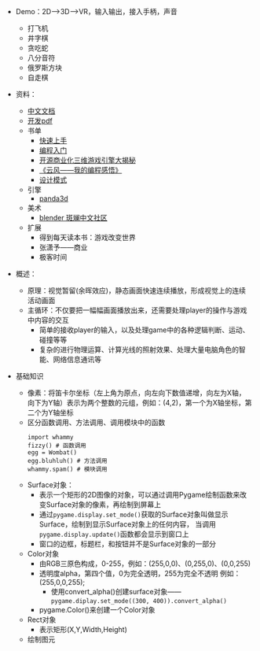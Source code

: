 - Demo：2D-->3D-->VR，输入输出，接入手柄，声音
    - 打飞机
    - 井字棋
    - 贪吃蛇
    - 八分音符
    - 俄罗斯方块
    - 自走棋
    
- 资料：
    - [中文文档](https://blog.csdn.net/qq_41556318/article/details/85880263)
    - [开发pdf](https://evanli.github.io/programming-book-3/Python/用Python%20和%20Pygame%20写游戏%20-%20从入门到精通.pdf)
    - 书单
        - [快速上手](http://down.yabook.org/file/402712-332896173)
        - [编程入门](https://www.zhihu.com/pub/reader/119584851/chapter/1058121444441042944)
        - [开源商业化三维游戏引擎大揭秘 ](https://cread.jd.com/read/startRead.action?bookId=30133881&readType=3)
        - [《云风——我的编程感悟》 ](http://www.xwood.net/_site_domain_/_root/5870/5930/5932/t_c264871.html)
        - [设计模式]()
    - 引擎
        - [panda3d](https://www.panda3d.org/)
    - 美术
        - [blender 斑斓中文社区](https://www.blendercn.org/#top)    
    - 扩展
        - 得到每天读本书：游戏改变世界
        - 张潇予——商业
        - 极客时间    
- 概述：
    - 原理：视觉暂留(余晖效应)，静态画面快速连续播放，形成视觉上的连续活动画面
    - 主循环：不仅要把一幅幅画面播放出来，还需要处理player的操作与游戏中内容的交互
        - 简单的接收player的输入，以及处理game中的各种逻辑判断、运动、碰撞等等
        - 复杂的进行物理运算、计算光线的照射效果、处理大量电脑角色的智能、网络信息通讯等
        
- 基础知识
    - 像素：将笛卡尔坐标（左上角为原点，向左向下数值递增，向左为X轴，向下为Y轴）表示为两个整数的元组，例如：(4,2)，第一个为X轴坐标，第二个为Y轴坐标
    - 区分函数调用、方法调用、调用模块中的函数
        ```
        import whammy
        fizzy() # 函数调用
        egg = Wombat()
        egg.bluhluh() # 方法调用
        whammy.spam() # 模块调用
        ```
    - Surface对象：
        - 表示一个矩形的2D图像的对象，可以通过调用Pygame绘制函数来改变Surface对象的像素，再绘制到屏幕上
        - 通过`pygame.display.set_mode()`获取的Surface对象叫做显示Surface，绘制到显示Surface对象上的任何内容，
        当调用`pygame.display.update()`函数都会显示到窗口上
        - 窗口的边框，标题栏，和按钮并不是Surface对象的一部分
    - Color对象
        - 由RGB三原色构成，0-255，例如：(255,0,0)、(0,255,0)、(0,0,255)
        - 透明度alpha，第四个值，0为完全透明，255为完全不透明 例如：(255,0,0,255);
            - 使用convert_alpha()创建surface对象——`pygame.diplay.set_mode((300, 400)).convert_alpha()`
        - pygame.Color()来创建一个Color对象    
    - Rect对象
        - 表示矩形(X,Y,Width,Height)
    - 绘制图元        
        
               